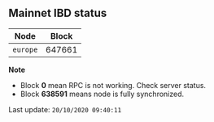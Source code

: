 ## **Mainnet** IBD status


Node | Block
--- | ---
`europe` | 647661


**Note**
* Block **0** mean RPC is not working. Check server status.
* Block **638591** means node is fully synchronized.


Last update: `20/10/2020 09:40:11`
